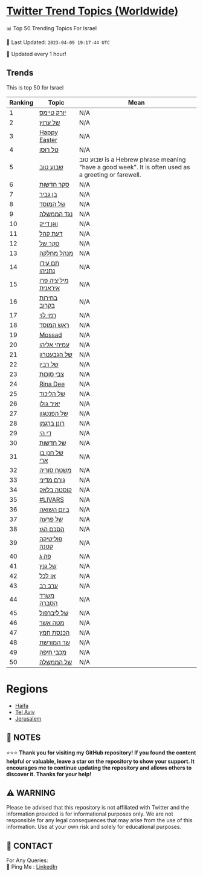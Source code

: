 [Twitter Trend Topics (Worldwide)](https://github.com/ErcinDedeoglu/Twitter-Trend-Topics)
==========


📊 Top 50 Trending Topics For Israel

📆 Last Updated: `2023-04-09 19:17:44 UTC`

🔧 Updated every 1 hour!


## Trends

This is top 50 for Israel

| Ranking | Topic | Mean |
| ------- | ------------ | ------------ |
| 1 | [יורק טיימס](http://twitter.com/search?q=%d7%99%d7%95%d7%a8%d7%a7+%d7%98%d7%99%d7%99%d7%9e%d7%a1) | N/A |
| 2 | [של ערוץ](http://twitter.com/search?q=%d7%a9%d7%9c+%d7%a2%d7%a8%d7%95%d7%a5) | N/A |
| 3 | [Happy Easter](http://twitter.com/search?q=Happy+Easter) | N/A |
| 4 | [טל רוסו](http://twitter.com/search?q=%d7%98%d7%9c+%d7%a8%d7%95%d7%a1%d7%95) | N/A |
| 5 | [שבוע טוב](http://twitter.com/search?q=%d7%a9%d7%91%d7%95%d7%a2+%d7%98%d7%95%d7%91) | שבוע טוב is a Hebrew phrase meaning "have a good week". It is often used as a greeting or farewell. |
| 6 | [סקר חדשות](http://twitter.com/search?q=%d7%a1%d7%a7%d7%a8+%d7%97%d7%93%d7%a9%d7%95%d7%aa) | N/A |
| 7 | [בן גביר](http://twitter.com/search?q=%d7%91%d7%9f+%d7%92%d7%91%d7%99%d7%a8) | N/A |
| 8 | [של המוסד](http://twitter.com/search?q=%d7%a9%d7%9c+%d7%94%d7%9e%d7%95%d7%a1%d7%93) | N/A |
| 9 | [נגד הממשלה](http://twitter.com/search?q=%d7%a0%d7%92%d7%93+%d7%94%d7%9e%d7%9e%d7%a9%d7%9c%d7%94) | N/A |
| 10 | [ואן דייק](http://twitter.com/search?q=%d7%95%d7%90%d7%9f+%d7%93%d7%99%d7%99%d7%a7) | N/A |
| 11 | [דעת קהל](http://twitter.com/search?q=%d7%93%d7%a2%d7%aa+%d7%a7%d7%94%d7%9c) | N/A |
| 12 | [סקר של](http://twitter.com/search?q=%d7%a1%d7%a7%d7%a8+%d7%a9%d7%9c) | N/A |
| 13 | [מנהל מחלקה](http://twitter.com/search?q=%d7%9e%d7%a0%d7%94%d7%9c+%d7%9e%d7%97%d7%9c%d7%a7%d7%94) | N/A |
| 14 | [תם עידן נתניהו](http://twitter.com/search?q=%d7%aa%d7%9d+%d7%a2%d7%99%d7%93%d7%9f+%d7%a0%d7%aa%d7%a0%d7%99%d7%94%d7%95) | N/A |
| 15 | [מיליציה פרו איראנית](http://twitter.com/search?q=%d7%9e%d7%99%d7%9c%d7%99%d7%a6%d7%99%d7%94+%d7%a4%d7%a8%d7%95+%d7%90%d7%99%d7%a8%d7%90%d7%a0%d7%99%d7%aa) | N/A |
| 16 | [בחירות בקרוב](http://twitter.com/search?q=%d7%91%d7%97%d7%99%d7%a8%d7%95%d7%aa+%d7%91%d7%a7%d7%a8%d7%95%d7%91) | N/A |
| 17 | [רמי לוי](http://twitter.com/search?q=%d7%a8%d7%9e%d7%99+%d7%9c%d7%95%d7%99) | N/A |
| 18 | [ראש המוסד](http://twitter.com/search?q=%d7%a8%d7%90%d7%a9+%d7%94%d7%9e%d7%95%d7%a1%d7%93) | N/A |
| 19 | [Mossad](http://twitter.com/search?q=Mossad) | N/A |
| 20 | [עמיחי אליהו](http://twitter.com/search?q=%d7%a2%d7%9e%d7%99%d7%97%d7%99+%d7%90%d7%9c%d7%99%d7%94%d7%95) | N/A |
| 21 | [של הגבעטרון](http://twitter.com/search?q=%d7%a9%d7%9c+%d7%94%d7%92%d7%91%d7%a2%d7%98%d7%a8%d7%95%d7%9f) | N/A |
| 22 | [של רבין](http://twitter.com/search?q=%d7%a9%d7%9c+%d7%a8%d7%91%d7%99%d7%9f) | N/A |
| 23 | [צבי סוכות](http://twitter.com/search?q=%d7%a6%d7%91%d7%99+%d7%a1%d7%95%d7%9b%d7%95%d7%aa) | N/A |
| 24 | [Rina Dee](http://twitter.com/search?q=Rina+Dee) | N/A |
| 25 | [של הליכוד](http://twitter.com/search?q=%d7%a9%d7%9c+%d7%94%d7%9c%d7%99%d7%9b%d7%95%d7%93) | N/A |
| 26 | [יאיר גולן](http://twitter.com/search?q=%d7%99%d7%90%d7%99%d7%a8+%d7%92%d7%95%d7%9c%d7%9f) | N/A |
| 27 | [של הפנטגון](http://twitter.com/search?q=%d7%a9%d7%9c+%d7%94%d7%a4%d7%a0%d7%98%d7%92%d7%95%d7%9f) | N/A |
| 28 | [רונן ברגמן](http://twitter.com/search?q=%d7%a8%d7%95%d7%a0%d7%9f+%d7%91%d7%a8%d7%92%d7%9e%d7%9f) | N/A |
| 29 | [די הי](http://twitter.com/search?q=%d7%93%d7%99+%d7%94%d7%99) | N/A |
| 30 | [של חדשות](http://twitter.com/search?q=%d7%a9%d7%9c+%d7%97%d7%93%d7%a9%d7%95%d7%aa) | N/A |
| 31 | [של חנן בן ארי](http://twitter.com/search?q=%d7%a9%d7%9c+%d7%97%d7%a0%d7%9f+%d7%91%d7%9f+%d7%90%d7%a8%d7%99) | N/A |
| 32 | [משטח סוריה](http://twitter.com/search?q=%d7%9e%d7%a9%d7%98%d7%97+%d7%a1%d7%95%d7%a8%d7%99%d7%94) | N/A |
| 33 | [גורם מדיני](http://twitter.com/search?q=%d7%92%d7%95%d7%a8%d7%9d+%d7%9e%d7%93%d7%99%d7%a0%d7%99) | N/A |
| 34 | [קוסטה בלאק](http://twitter.com/search?q=%d7%a7%d7%95%d7%a1%d7%98%d7%94+%d7%91%d7%9c%d7%90%d7%a7) | N/A |
| 35 | [#LIVARS](http://twitter.com/search?q=%23LIVARS) | N/A |
| 36 | [ביום השואה](http://twitter.com/search?q=%d7%91%d7%99%d7%95%d7%9d+%d7%94%d7%a9%d7%95%d7%90%d7%94) | N/A |
| 37 | [של פרעה](http://twitter.com/search?q=%d7%a9%d7%9c+%d7%a4%d7%a8%d7%a2%d7%94) | N/A |
| 38 | [הסכם הגז](http://twitter.com/search?q=%d7%94%d7%a1%d7%9b%d7%9d+%d7%94%d7%92%d7%96) | N/A |
| 39 | [פוליטיקה קטנה](http://twitter.com/search?q=%d7%a4%d7%95%d7%9c%d7%99%d7%98%d7%99%d7%a7%d7%94+%d7%a7%d7%98%d7%a0%d7%94) | N/A |
| 40 | [פה ג](http://twitter.com/search?q=%d7%a4%d7%94+%d7%92) | N/A |
| 41 | [של גנץ](http://twitter.com/search?q=%d7%a9%d7%9c+%d7%92%d7%a0%d7%a5) | N/A |
| 42 | [או לכל](http://twitter.com/search?q=%d7%90%d7%95+%d7%9c%d7%9b%d7%9c) | N/A |
| 43 | [ערב רב](http://twitter.com/search?q=%d7%a2%d7%a8%d7%91+%d7%a8%d7%91) | N/A |
| 44 | [משרד הסברה](http://twitter.com/search?q=%d7%9e%d7%a9%d7%a8%d7%93+%d7%94%d7%a1%d7%91%d7%a8%d7%94) | N/A |
| 45 | [של ליברפול](http://twitter.com/search?q=%d7%a9%d7%9c+%d7%9c%d7%99%d7%91%d7%a8%d7%a4%d7%95%d7%9c) | N/A |
| 46 | [מטה אשר](http://twitter.com/search?q=%d7%9e%d7%98%d7%94+%d7%90%d7%a9%d7%a8) | N/A |
| 47 | [הכנסת חמץ](http://twitter.com/search?q=%d7%94%d7%9b%d7%a0%d7%a1%d7%aa+%d7%97%d7%9e%d7%a5) | N/A |
| 48 | [שר המורשת](http://twitter.com/search?q=%d7%a9%d7%a8+%d7%94%d7%9e%d7%95%d7%a8%d7%a9%d7%aa) | N/A |
| 49 | [מכבי חיפה](http://twitter.com/search?q=%d7%9e%d7%9b%d7%91%d7%99+%d7%97%d7%99%d7%a4%d7%94) | N/A |
| 50 | [של הממשלה](http://twitter.com/search?q=%d7%a9%d7%9c+%d7%94%d7%9e%d7%9e%d7%a9%d7%9c%d7%94) | N/A |



# Regions

* [Haifa](</Israel/Haifa.md>)
* [Tel Aviv](</Israel/Tel Aviv.md>)
* [Jerusalem](</Israel/Jerusalem.md>)



## 📝 NOTES

⭐⭐⭐ **Thank you for visiting my GitHub repository! If you found the content helpful or valuable, leave a star on the repository to show your support. It encourages me to continue updating the repository and allows others to discover it. Thanks for your help!**


## ⚠️ WARNING

Please be advised that this repository is not affiliated with Twitter and the information provided is for informational purposes only. We are not responsible for any legal consequences that may arise from the use of this information. Use at your own risk and solely for educational purposes.


## 📨 CONTACT

 For Any Queries:  
            🏓 Ping Me : [LinkedIn](https://www.linkedin.com/in/ercindedeoglu/)
